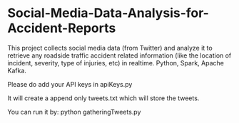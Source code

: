 # Social-Media-Data-Analysis-for-Accident-Reports
This project collects social media data (from Twitter) and analyze it to retrieve any roadside traffic accident related information (like the location of incident, severity, type of injuries, etc) in realtime. Python, Spark, Apache Kafka.

Please do add your API keys in apiKeys.py

It will create a append only tweets.txt which will store the tweets.

You can run it by:
python gatheringTweets.py
